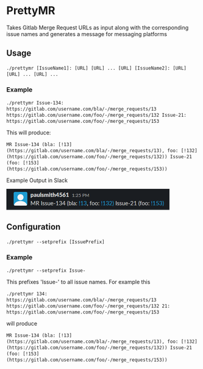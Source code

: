 # PrettyMR
Takes Gitlab Merge Request URLs as input along with the corresponding issue names and generates a message for messaging platforms

## Usage

```
./prettymr [IssueName1]: [URL] [URL] ... [URL] [IssueName2]: [URL] [URL] ... [URL] ...
```

### Example

```
./prettymr Issue-134: https://gitlab.com/username.com/bla/-/merge_requests/13 https://gitlab.com/username.com/foo/-/merge_requests/132 Issue-21: https://gitlab.com/username.com/foo/-/merge_requests/153
```

This will produce:
```
MR Issue-134 (bla: [!13](https://gitlab.com/username.com/bla/-/merge_requests/13), foo: [!132](https://gitlab.com/username.com/foo/-/merge_requests/132)) Issue-21 (foo: [!153](https://gitlab.com/username.com/foo/-/merge_requests/153))
```

Example Output in Slack

![Slack Demo](resources/slack-demo.png)

## Configuration

```
./prettymr --setprefix [IssuePrefix]
```

### Example

```
./prettymr --setprefix Issue-
```

This prefixes 'Issue-' to all issue names. For example this
```
./prettymr 134: https://gitlab.com/username.com/bla/-/merge_requests/13 https://gitlab.com/username.com/foo/-/merge_requests/132 21: https://gitlab.com/username.com/foo/-/merge_requests/153
```

will produce
```
MR Issue-134 (bla: [!13](https://gitlab.com/username.com/bla/-/merge_requests/13), foo: [!132](https://gitlab.com/username.com/foo/-/merge_requests/132)) Issue-21 (foo: [!153](https://gitlab.com/username.com/foo/-/merge_requests/153))
```

